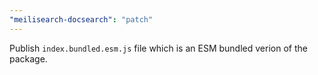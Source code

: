 ```yaml
---
"meilisearch-docsearch": "patch"
---
```


Publish `index.bundled.esm.js` file which is an ESM bundled verion of the package.
